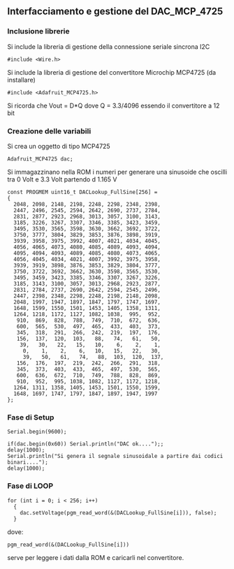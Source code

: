 ## Interfacciamento e gestione del DAC_MCP_4725

### Inclusione librerie

Si include la libreria di gestione della connessione seriale sincrona I2C

    #include <Wire.h>

Si include la libreria di gestione del convertitore Microchip MCP4725 (da installare)

    #include <Adafruit_MCP4725.h>

Si ricorda che Vout = D*Q dove Q = 3.3/4096 essendo il convertitore a 12 bit

### Creazione delle variabili 

Si crea un oggetto di tipo MCP4725

    Adafruit_MCP4725 dac;

Si immagazzinano nella ROM i numeri per generare una sinusoide che oscilli tra 0 Volt e 3.3 Volt partendo d 1.165 V

    const PROGMEM uint16_t DACLookup_FullSine[256] =
    {
      2048, 2098, 2148, 2198, 2248, 2298, 2348, 2398,
      2447, 2496, 2545, 2594, 2642, 2690, 2737, 2784,
      2831, 2877, 2923, 2968, 3013, 3057, 3100, 3143,
      3185, 3226, 3267, 3307, 3346, 3385, 3423, 3459,
      3495, 3530, 3565, 3598, 3630, 3662, 3692, 3722,
      3750, 3777, 3804, 3829, 3853, 3876, 3898, 3919,
      3939, 3958, 3975, 3992, 4007, 4021, 4034, 4045,
      4056, 4065, 4073, 4080, 4085, 4089, 4093, 4094,
      4095, 4094, 4093, 4089, 4085, 4080, 4073, 4065,
      4056, 4045, 4034, 4021, 4007, 3992, 3975, 3958,
      3939, 3919, 3898, 3876, 3853, 3829, 3804, 3777,
      3750, 3722, 3692, 3662, 3630, 3598, 3565, 3530,
      3495, 3459, 3423, 3385, 3346, 3307, 3267, 3226,
      3185, 3143, 3100, 3057, 3013, 2968, 2923, 2877,
      2831, 2784, 2737, 2690, 2642, 2594, 2545, 2496,
      2447, 2398, 2348, 2298, 2248, 2198, 2148, 2098,
      2048, 1997, 1947, 1897, 1847, 1797, 1747, 1697,
      1648, 1599, 1550, 1501, 1453, 1405, 1358, 1311,
      1264, 1218, 1172, 1127, 1082, 1038,  995,  952,
       910,  869,  828,  788,  749,  710,  672,  636,
       600,  565,  530,  497,  465,  433,  403,  373,
       345,  318,  291,  266,  242,  219,  197,  176,
       156,  137,  120,  103,   88,   74,   61,   50,
        39,   30,   22,   15,   10,    6,    2,    1,
         0,    1,    2,    6,   10,   15,   22,   30,
         39,   50,   61,   74,   88,  103,  120,  137,
       156,  176,  197,  219,  242,  266,  291,  318,
       345,  373,  403,  433,  465,  497,  530,  565,
       600,  636,  672,  710,  749,  788,  828,  869,
       910,  952,  995, 1038, 1082, 1127, 1172, 1218,
      1264, 1311, 1358, 1405, 1453, 1501, 1550, 1599,
      1648, 1697, 1747, 1797, 1847, 1897, 1947, 1997
    };

 ### Fase di Setup
 
    Serial.begin(9600);
   
    if(dac.begin(0x60)) Serial.println("DAC ok....");;
    delay(1000);
    Serial.println("Si genera il segnale sinusoidale a partire dai codici binari....");
    delay(1000);

 ### Fase di LOOP

    for (int i = 0; i < 256; i++)
      {
        dac.setVoltage(pgm_read_word(&(DACLookup_FullSine[i])), false);
      }

dove:

    pgm_read_word(&(DACLookup_FullSine[i]))

serve per leggere i dati dalla ROM e caricarli nel convertitore.


